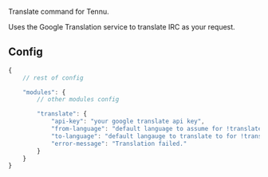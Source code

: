 Translate command for Tennu.

Uses the Google Translation service to translate IRC as your request.

## Config ##

```javascript
{
    // rest of config

    "modules": {
        // other modules config

        "translate": {
            "api-key": "your google translate api key",
            "from-language": "default language to assume for !translateto"
            "to-language": "default langauge to translate to for !translatefrom"
            "error-message": "Translation failed."
        }
    }
}
```